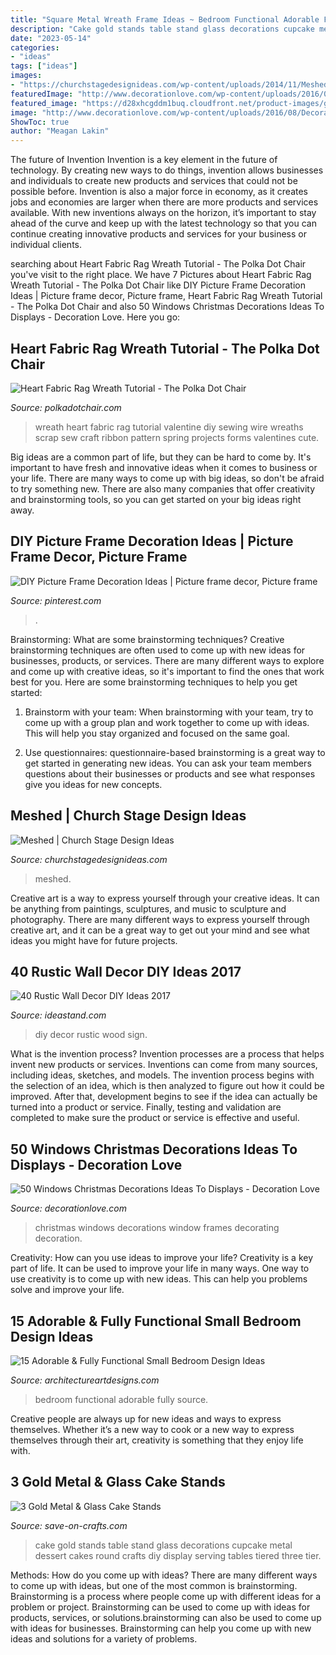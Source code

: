 ```yaml
---
title: "Square Metal Wreath Frame Ideas ~ Bedroom Functional Adorable Fully Source"
description: "Cake gold stands table stand glass decorations cupcake metal dessert cakes round crafts diy display serving tables tiered three tier"
date: "2023-05-14"
categories:
- "ideas"
tags: ["ideas"]
images:
- "https://churchstagedesignideas.com/wp-content/uploads/2014/11/Meshed-Stage-Design.jpg"
featuredImage: "http://www.decorationlove.com/wp-content/uploads/2016/08/Decorating-Old-Window-Frames-for-Christmas.jpg"
featured_image: "https://d28xhcgddm1buq.cloudfront.net/product-images/gold-rnd-stnd-mtl-gls-s-3-A.jpg"
image: "http://www.decorationlove.com/wp-content/uploads/2016/08/Decorating-Old-Window-Frames-for-Christmas.jpg"
ShowToc: true
author: "Meagan Lakin"
---
```



The future of Invention
Invention is a key element in the future of technology. By creating new ways to do things, invention allows businesses and individuals to create new products and services that could not be possible before. Invention is also a major force in economy, as it creates jobs and economies are larger when there are more products and services available. With new inventions always on the horizon, it’s important to stay ahead of the curve and keep up with the latest technology so that you can continue creating innovative products and services for your business or individual clients.

	

		
searching about Heart Fabric Rag Wreath Tutorial - The Polka Dot Chair you've visit to the right place. We have 7 Pictures about Heart Fabric Rag Wreath Tutorial - The Polka Dot Chair like DIY Picture Frame Decoration Ideas | Picture frame decor, Picture frame, Heart Fabric Rag Wreath Tutorial - The Polka Dot Chair and also 50 Windows Christmas Decorations Ideas To Displays - Decoration Love. Here you go:
		
    
## Heart Fabric Rag Wreath Tutorial - The Polka Dot Chair

<img loading=lazy src="https://www.polkadotchair.com/wp-content/uploads/2018/02/make-a-heart-scrap-fabric-wreath.jpg" onerror="this.onerror=null;this.src='https://tse4.mm.bing.net/th?id=OIP.a8PB71S7ursecZ-dIm_ypwHaHa&amp;pid=15.1';" alt="Heart Fabric Rag Wreath Tutorial - The Polka Dot Chair">

_Source: polkadotchair.com_

>wreath heart fabric rag tutorial valentine diy sewing wire wreaths scrap sew craft ribbon pattern spring projects forms valentines cute. 

	

Big ideas are a common part of life, but they can be hard to come by. It's important to have fresh and innovative ideas when it comes to business or your life. There are many ways to come up with big ideas, so don't be afraid to try something new. There are also many companies that offer creativity and brainstorming tools, so you can get started on your big ideas right away.

    
## DIY Picture Frame Decoration Ideas | Picture Frame Decor, Picture Frame

<img loading=lazy src="https://i.pinimg.com/originals/df/ef/ba/dfefba26f99f19cc4f296a27f31c4f21.jpg" onerror="this.onerror=null;this.src='https://tse1.mm.bing.net/th?id=OIP.xJMZnWNbCP0RVm_RD2N3dQHaLL&amp;pid=15.1';" alt="DIY Picture Frame Decoration Ideas | Picture frame decor, Picture frame">

_Source: pinterest.com_

>. 

	

Brainstorming: What are some brainstorming techniques?
Creative brainstorming techniques are often used to come up with new ideas for businesses, products, or services. There are many different ways to explore and come up with creative ideas, so it's important to find the ones that work best for you. Here are some brainstorming techniques to help you get started:
1. Brainstorm with your team: When brainstorming with your team, try to come up with a group plan and work together to come up with ideas. This will help you stay organized and focused on the same goal.

2. Use questionnaires: questionnaire-based brainstorming is a great way to get started in generating new ideas. You can ask your team members questions about their businesses or products and see what responses give you ideas for new concepts.


    
## Meshed | Church Stage Design Ideas

<img loading=lazy src="https://churchstagedesignideas.com/wp-content/uploads/2014/11/Meshed-Stage-Design.jpg" onerror="this.onerror=null;this.src='https://tse2.mm.bing.net/th?id=OIP.NQCun7IMeenTUZllv-abDgHaDE&amp;pid=15.1';" alt="Meshed | Church Stage Design Ideas">

_Source: churchstagedesignideas.com_

>meshed. 

	

Creative art is a way to express yourself through your creative ideas. It can be anything from paintings, sculptures, and music to sculpture and photography. There are many different ways to express yourself through creative art, and it can be a great way to get out your mind and see what ideas you might have for future projects.

    
## 40 Rustic Wall Decor DIY Ideas 2017

<img loading=lazy src="http://ideastand.com/wp-content/uploads/2017/08/rustic-wall-decor/31-rustic-wall-decor-diy-ideas.jpg" onerror="this.onerror=null;this.src='https://tse3.mm.bing.net/th?id=OIP.mX1yV6tcgqxf74htUmiYAQHaLH&amp;pid=15.1';" alt="40 Rustic Wall Decor DIY Ideas 2017">

_Source: ideastand.com_

>diy decor rustic wood sign. 

	

What is the invention process?
Invention processes are a process that helps invent new products or services. Inventions can come from many sources, including ideas, sketches, and models. The invention process begins with the selection of an idea, which is then analyzed to figure out how it could be improved. After that, development begins to see if the idea can actually be turned into a product or service. Finally, testing and validation are completed to make sure the product or service is effective and useful.

    
## 50 Windows Christmas Decorations Ideas To Displays - Decoration Love

<img loading=lazy src="http://www.decorationlove.com/wp-content/uploads/2016/08/Decorating-Old-Window-Frames-for-Christmas.jpg" onerror="this.onerror=null;this.src='https://tse4.mm.bing.net/th?id=OIP.3DNLQqj4_yjzMZgBJJ5XCAHaLH&amp;pid=15.1';" alt="50 Windows Christmas Decorations Ideas To Displays - Decoration Love">

_Source: decorationlove.com_

>christmas windows decorations window frames decorating decoration. 

	

Creativity: How can you use ideas to improve your life?
Creativity is a key part of life. It can be used to improve your life in many ways. One way to use creativity is to come up with new ideas. This can help you problems solve and improve your life.

    
## 15 Adorable &amp; Fully Functional Small Bedroom Design Ideas

<img loading=lazy src="http://www.architectureartdesigns.com/wp-content/uploads/2015/02/932-630x630.jpg" onerror="this.onerror=null;this.src='https://tse3.mm.bing.net/th?id=OIP.mVsTeskfAkqRgKtg6P5JAAHaHa&amp;pid=15.1';" alt="15 Adorable &amp; Fully Functional Small Bedroom Design Ideas">

_Source: architectureartdesigns.com_

>bedroom functional adorable fully source. 

	

Creative people are always up for new ideas and ways to express themselves. Whether it’s a new way to cook or a new way to express themselves through their art, creativity is something that they enjoy life with.

    
## 3 Gold Metal &amp; Glass Cake Stands

<img loading=lazy src="https://d28xhcgddm1buq.cloudfront.net/product-images/gold-rnd-stnd-mtl-gls-s-3-A.jpg" onerror="this.onerror=null;this.src='https://tse2.mm.bing.net/th?id=OIP.HPZMa10upwRamedT7QDmigHaLO&amp;pid=15.1';" alt="3 Gold Metal &amp; Glass Cake Stands">

_Source: save-on-crafts.com_

>cake gold stands table stand glass decorations cupcake metal dessert cakes round crafts diy display serving tables tiered three tier. 

	

Methods: How do you come up with ideas?
There are many different ways to come up with ideas, but one of the most common is brainstorming. Brainstorming is a process where people come up with different ideas for a problem or project. Brainstorming can be used to come up with ideas for products, services, or solutions.brainstorming can also be used to come up with ideas for businesses. Brainstorming can help you come up with new ideas and solutions for a variety of problems.

